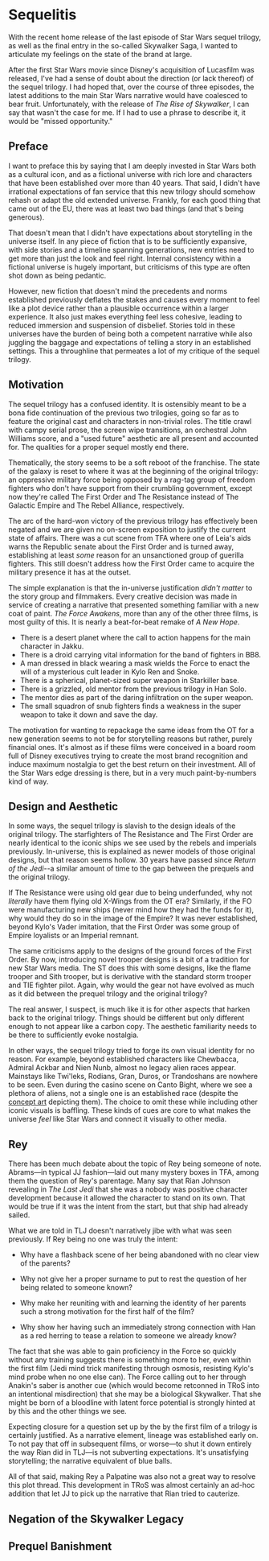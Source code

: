 # Sequelitis
With the recent home release of the last episode of Star Wars sequel trilogy, as well as the final entry in the so-called Skywalker Saga, I wanted to articulate my feelings on the state of the brand at large. 

After the first Star Wars movie since Disney's acquisition of Lucasfilm was released, I've had a sense of doubt about the direction (or lack thereof) of the sequel trilogy. I had hoped that, over the course of three episodes, the latest additions to the main Star Wars narrative would have coalesced to bear fruit. Unfortunately, with the release of *The Rise of Skywalker*, I can say that wasn't the case for me. If I had to use a phrase to describe it, it would be "missed opportunity."

## Preface
I want to preface this by saying that I am deeply invested in Star Wars both as a cultural icon, and as a fictional universe with rich lore and characters that have been established over more than 40 years. That said, I didn't have irrational expectations of fan service that this new trilogy should somehow rehash or adapt the old extended universe. Frankly, for each good thing that came out of the EU, there was at least two bad things (and that's being generous). 

That doesn't mean that I didn't have expectations about storytelling in the universe itself. In any piece of fiction that is to be sufficiently expansive, with side stories and a timeline spanning generations, new entries need to get more than just the look and feel right. Internal consistency within a fictional universe is hugely important, but criticisms of this type are often shot down as being pedantic. 

However, new fiction that doesn't mind the precedents and norms established previously deflates the stakes and causes every moment to feel like a plot device rather than a plausible occurrence within a larger experience. It also just makes everything feel less cohesive, leading to reduced immersion and suspension of disbelief. Stories told in these universes have the burden of being both a competent narrative while also juggling the baggage and expectations of telling a story in an established settings. This a throughline that permeates a lot of my critique of the sequel trilogy.

## Motivation

The sequel trilogy has a confused identity. It is ostensibly meant to be a bona fide continuation of the previous two trilogies, going so far as to feature the original cast and characters in non-trivial roles. The title crawl with campy serial prose, the screen wipe transitions, an orchestral John Williams score, and a "used future" aesthetic are all present and accounted for. The qualities for a proper sequel mostly end there.

Thematically, the story seems to be a soft reboot of the franchise. The state of the galaxy is reset to where it was at the beginning of the original trilogy: an oppressive military force being opposed by a rag-tag group of freedom fighters who don't have support from their crumbling government, except now they're called The First Order and The Resistance instead of The Galactic Empire and The Rebel Alliance, respectively. 

 The arc of the hard-won victory of the previous trilogy has effectively been negated and we are given no on-screen exposition to justify the current state of affairs. There was a cut scene from TFA where one of Leia's aids warns the Republic senate about the First Order and is turned away, establishing at least *some* reason for an unsanctioned group of guerilla fighters. This still doesn't address how the First Order came to acquire the military presence it has at the outset. 
 
 The simple explanation is that the in-universe justification *didn't matter* to the story group and filmmakers. Every creative decision was made in service of creating a narrative that presented something familiar with a new coat of paint. *The Force Awakens*, more than any of the other three films, is most guilty of this. It is nearly a beat-for-beat remake of *A New Hope*. 
 * There is a desert planet where the call to action happens for the main character in Jakku.
 * There is a droid carrying vital information for the band of fighters in BB8.
 * A man dressed in black wearing a mask wields the Force to enact the will of a mysterious cult leader in Kylo Ren and Snoke.
 * There is a spherical, planet-sized super weapon in Starkiller base.
 * There is a grizzled, old mentor from the previous trilogy in Han Solo.
 * The mentor dies as part of the daring infiltration on the super weapon.
 * The small squadron of snub fighters finds a weakness in the super weapon to take it down and save the day.

The motivation for wanting to repackage the same ideas from the OT for a new generation seems to not be for storytelling reasons but rather, purely financial ones. It's almost as if these films were conceived in a board room full of Disney executives trying to create the most brand recognition and induce maximum nostalgia to get the best return on their investment. All of the Star Wars edge dressing is there, but in a very much paint-by-numbers kind of way.

## Design and Aesthetic

In some ways, the sequel trilogy is slavish to the design ideals of the original trilogy. The starfighters of The Resistance and The First Order are nearly identical to the iconic ships we see used by the rebels and imperials previously. In-universe, this is explained as newer models of those original designs, but that reason seems hollow. 30 years have passed since *Return of the Jedi*--a similar amount of time to the gap between the prequels and the original trilogy. 

If The Resistance were using old gear due to being underfunded, why not *literally* have them flying old X-Wings from the OT era? Similarly, if the FO were manufacturing new ships (never mind how they had the funds for it), why would they do so in the image of the Empire? It was never established, beyond Kylo's Vader imitation, that the First Order was some group of Empire loyalists or an Imperial remnant.

The same criticisms apply to the designs of the ground forces of the First Order. By now, introducing novel trooper designs is a bit of a tradition for new Star Wars media. The ST does this with some designs, like the flame trooper and Sith trooper, but is derivative with the standard storm trooper and TIE fighter pilot. Again, why would the gear not have evolved as much as it did between the prequel trilogy and the original trilogy? 

The real answer, I suspect, is much like it is for other aspects that harken back to the original trilogy. Things should be different but only different enough to not appear like a carbon copy. The aesthetic familiarity needs to be there to sufficiently evoke nostalgia. 

In other ways, the sequel trilogy tried to forge its own visual identity for no reason. For example, beyond established characters like Chewbacca, Admiral Ackbar and Nien Nunb, almost no legacy alien races appear. Mainstays like Twi'leks, Rodians, Gran, Duros, or Trandoshans are nowhere to be seen. Even during the casino scene on Canto Bight, where we see a plethora of aliens, not a single one is an established race (despite the [concept art](https://i.redd.it/vxv1nje8c5811.jpg) depicting them). The choice to omit these while including other iconic visuals is baffling. These kinds of cues are core to what makes the universe *feel* like Star Wars and connect it visually to other media.

## Rey 
There has been much debate about the topic of Rey being someone of note. Abrams—in typical JJ fashion—laid out many mystery boxes in TFA, among them the question of Rey's parentage. Many say that Rian Johnson revealing in *The Last Jedi* that she was a nobody was positive character development because it allowed the character to stand on its own. That would be true if it was the intent from the start, but that ship had already sailed.  

What we are told in TLJ doesn't narratively jibe with what was seen previously. If Rey being no one was truly the intent:

* Why have a flashback scene of her being abandoned with no clear view of the parents?

* Why not give her a proper surname to put to rest the question of her being related to someone known?

* Why make her reuniting with and learning the identity of her parents such a strong motivation for the first half of the film?

* Why show her having such an immediately strong connection with Han as a red herring to tease a relation to someone we already know?

The fact that she was able to gain proficiency in the Force so quickly without any training suggests there is something more to her, even within the first film (Jedi mind trick manifesting through osmosis, resisting Kylo's mind probe when no one else can). The Force calling out to her through Anakin's saber is another cue (which would become retconned in TRoS into an intentional misdirection) that she may be a biological Skywalker. That she might be born of a bloodline with latent force potential is strongly hinted at by this and the other things we see.

Expecting closure for a question set up by the by the first film of a trilogy is certainly justified. As a narrative element, lineage was established early on. To not pay that off in subsequent films, or worse—to shut it down entirely the way Rian did in TLJ—is not subverting expectations. It's unsatisfying storytelling; the narrative equivalent of blue balls.

All of that said, making Rey a Palpatine was also not a great way to resolve this plot thread. This development in TRoS was almost certainly an ad-hoc addition that let JJ to pick up the narrative that Rian tried to cauterize.

## Negation of the Skywalker Legacy

## Prequel Banishment